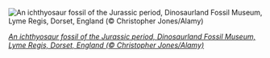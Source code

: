 
![An ichthyosaur fossil of the Jurassic period, Dinosaurland Fossil Museum, Lyme Regis, Dorset, England (© Christopher Jones/Alamy)](https://cn.bing.com//th?id=OHR.IchthyosaurFossil_EN-US7828457812_1920x1080.jpg&rf=LaDigue_1920x1080.jpg&pid=hp)

*[An ichthyosaur fossil of the Jurassic period, Dinosaurland Fossil Museum, Lyme Regis, Dorset, England (© Christopher Jones/Alamy)](https://www.bing.com/search?q=national+fossil+day&form=hpcapt&filters=HpDate%3a%2220211013_0700%22)*

